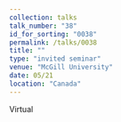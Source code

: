 ```yaml
---
collection: talks
talk_number: "38"
id_for_sorting: "0038"
permalink: /talks/0038
title: "" 
type: "invited seminar"
venue: "McGill University"
date: 05/21
location: "Canada"
---
```


Virtual
